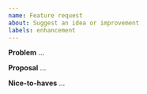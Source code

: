 ```yaml
---
name: Feature request
about: Suggest an idea or improvement
labels: enhancement
---
```


**Problem**
…

**Proposal**
…

**Nice-to-haves**
…
